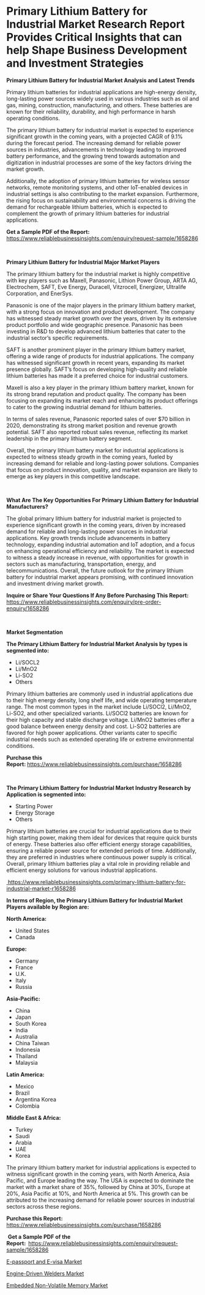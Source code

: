 <p><h1>Primary Lithium Battery for Industrial Market Research Report Provides Critical Insights that can help Shape Business Development and Investment Strategies</h1></p><p><strong>Primary Lithium Battery for Industrial Market Analysis and Latest Trends</strong></p>
<p><p>Primary lithium batteries for industrial applications are high-energy density, long-lasting power sources widely used in various industries such as oil and gas, mining, construction, manufacturing, and others. These batteries are known for their reliability, durability, and high performance in harsh operating conditions.</p><p>The primary lithium battery for industrial market is expected to experience significant growth in the coming years, with a projected CAGR of 9.1% during the forecast period. The increasing demand for reliable power sources in industries, advancements in technology leading to improved battery performance, and the growing trend towards automation and digitization in industrial processes are some of the key factors driving the market growth.</p><p>Additionally, the adoption of primary lithium batteries for wireless sensor networks, remote monitoring systems, and other IoT-enabled devices in industrial settings is also contributing to the market expansion. Furthermore, the rising focus on sustainability and environmental concerns is driving the demand for rechargeable lithium batteries, which is expected to complement the growth of primary lithium batteries for industrial applications.</p></p>
<p><strong>Get a Sample PDF of the Report:&nbsp;</strong> <a href="https://www.reliablebusinessinsights.com/enquiry/request-sample/1658286">https://www.reliablebusinessinsights.com/enquiry/request-sample/1658286</a></p>
<p>&nbsp;</p>
<p><strong>Primary Lithium Battery for Industrial Major Market Players</strong></p>
<p><p>The primary lithium battery for the industrial market is highly competitive with key players such as Maxell, Panasonic, Lithion Power Group, ARTA AG, Electrochem, SAFT, Eve Energy, Duracell, Vitzrocell, Energizer, Ultralife Corporation, and EnerSys. </p><p>Panasonic is one of the major players in the primary lithium battery market, with a strong focus on innovation and product development. The company has witnessed steady market growth over the years, driven by its extensive product portfolio and wide geographic presence. Panasonic has been investing in R&D to develop advanced lithium batteries that cater to the industrial sector’s specific requirements.</p><p>SAFT is another prominent player in the primary lithium battery market, offering a wide range of products for industrial applications. The company has witnessed significant growth in recent years, expanding its market presence globally. SAFT’s focus on developing high-quality and reliable lithium batteries has made it a preferred choice for industrial customers.</p><p>Maxell is also a key player in the primary lithium battery market, known for its strong brand reputation and product quality. The company has been focusing on expanding its market reach and enhancing its product offerings to cater to the growing industrial demand for lithium batteries.</p><p>In terms of sales revenue, Panasonic reported sales of over $70 billion in 2020, demonstrating its strong market position and revenue growth potential. SAFT also reported robust sales revenue, reflecting its market leadership in the primary lithium battery segment.</p><p>Overall, the primary lithium battery market for industrial applications is expected to witness steady growth in the coming years, fueled by increasing demand for reliable and long-lasting power solutions. Companies that focus on product innovation, quality, and market expansion are likely to emerge as key players in this competitive landscape.</p></p>
<p>&nbsp;</p>
<p><strong>What Are The Key Opportunities For Primary Lithium Battery for Industrial Manufacturers?</strong></p>
<p><p>The global primary lithium battery for industrial market is projected to experience significant growth in the coming years, driven by increased demand for reliable and long-lasting power sources in industrial applications. Key growth trends include advancements in battery technology, expanding industrial automation and IoT adoption, and a focus on enhancing operational efficiency and reliability. The market is expected to witness a steady increase in revenue, with opportunities for growth in sectors such as manufacturing, transportation, energy, and telecommunications. Overall, the future outlook for the primary lithium battery for industrial market appears promising, with continued innovation and investment driving market growth.</p></p>
<p><strong>Inquire or Share Your Questions If Any Before Purchasing This Report:</strong> <a href="https://www.reliablebusinessinsights.com/enquiry/pre-order-enquiry/1658286">https://www.reliablebusinessinsights.com/enquiry/pre-order-enquiry/1658286</a></p>
<p>&nbsp;</p>
<p><strong>Market Segmentation</strong></p>
<p><strong>The Primary Lithium Battery for Industrial Market Analysis by types is segmented into:</strong></p>
<p><ul><li>Li/SOCL2</li><li>Li/MnO2</li><li>Li-SO2</li><li>Others</li></ul></p>
<p><p>Primary lithium batteries are commonly used in industrial applications due to their high energy density, long shelf life, and wide operating temperature range. The most common types in the market include Li/SOCl2, Li/MnO2, Li-SO2, and other specialized variants. Li/SOCl2 batteries are known for their high capacity and stable discharge voltage. Li/MnO2 batteries offer a good balance between energy density and cost. Li-SO2 batteries are favored for high power applications. Other variants cater to specific industrial needs such as extended operating life or extreme environmental conditions.</p></p>
<p><strong>Purchase this Report:&nbsp;</strong><a href="https://www.reliablebusinessinsights.com/purchase/1658286">https://www.reliablebusinessinsights.com/purchase/1658286</a></p>
<p>&nbsp;</p>
<p><strong>The Primary Lithium Battery for Industrial Market Industry Research by Application is segmented into:</strong></p>
<p><ul><li>Starting Power</li><li>Energy Storage</li><li>Others</li></ul></p>
<p><p>Primary lithium batteries are crucial for industrial applications due to their high starting power, making them ideal for devices that require quick bursts of energy. These batteries also offer efficient energy storage capabilities, ensuring a reliable power source for extended periods of time. Additionally, they are preferred in industries where continuous power supply is critical. Overall, primary lithium batteries play a vital role in providing reliable and efficient energy solutions for various industrial applications.</p></p>
<p><a href="https://www.reliablebusinessinsights.com/primary-lithium-battery-for-industrial-market-r1658286">&nbsp;https://www.reliablebusinessinsights.com/primary-lithium-battery-for-industrial-market-r1658286</a></p>
<p><strong>In terms of Region, the Primary Lithium Battery for Industrial Market Players available by Region are:</strong></p>
<p>
    <p> <strong> North America: </strong>
        <ul>
            <li>United States</li>
            <li>Canada</li>
        </ul>
        </p> 
    <p> <strong> Europe: </strong>
        <ul>
            <li>Germany</li>
            <li>France</li>
            <li>U.K.</li>
            <li>Italy</li>
            <li>Russia</li>
        </ul>
        </p> 
    <p> <strong> Asia-Pacific: </strong>
        <ul>
            <li>China</li>
            <li>Japan</li>
            <li>South Korea</li>
            <li>India</li>
            <li>Australia</li>
            <li>China Taiwan</li>
            <li>Indonesia</li>
            <li>Thailand</li>
            <li>Malaysia</li>
        </ul>
        </p> 
    <p> <strong> Latin America: </strong>
        <ul>
            <li>Mexico</li>
            <li>Brazil</li>
            <li>Argentina Korea</li>
            <li>Colombia</li>
        </ul>
        </p> 
    <p> <strong> Middle East & Africa: </strong>
        <ul>
            <li>Turkey</li>
            <li>Saudi</li>
            <li>Arabia</li>
            <li>UAE</li>
            <li>Korea</li>
        </ul>
    </p>
    </p>
<p><p>The primary lithium battery market for industrial applications is expected to witness significant growth in the coming years, with North America, Asia Pacific, and Europe leading the way. The USA is expected to dominate the market with a market share of 35%, followed by China at 30%, Europe at 20%, Asia Pacific at 10%, and North America at 5%. This growth can be attributed to the increasing demand for reliable power sources in industrial sectors across these regions.</p></p>
<p><strong>Purchase this Report: </strong><a href="https://www.reliablebusinessinsights.com/purchase/1658286">https://www.reliablebusinessinsights.com/purchase/1658286</a></p>
<p>&nbsp;<strong>Get a Sample PDF of the Report:&nbsp;&nbsp;</strong><a href="https://www.reliablebusinessinsights.com/enquiry/request-sample/1658286">https://www.reliablebusinessinsights.com/enquiry/request-sample/1658286</a></p>
<p><strong></strong></p>
<p><p><a href="https://github.com/zmnbyevx75/Market-Research-Report-List-1/blob/main/e-passport-and-e-visa-market.md">E-passport and E-visa Market</a></p><p><a href="https://github.com/kmatchooka/Market-Research-Report-List-1/blob/main/engine-driven-welders-market.md">Engine-Driven Welders Market</a></p><p><a href="https://github.com/DarrenSipes1990/Market-Research-Report-List-2/blob/main/embedded-non-volatile-memory-market.md">Embedded Non-Volatile Memory Market</a></p></p>